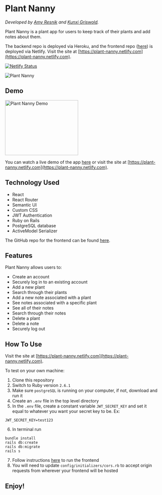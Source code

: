 # Plant Nanny

*Developed by [Amy Resnik](https://github.com/aresnik11) and [Kunxi Griswold](https://github.com/kgriswo1).*

Plant Nanny is a plant app for users to keep track of their plants and add notes about them.

The backend repo is deployed via Heroku, and the frontend repo ([here](https://github.com/aresnik11/plant-nanny-frontend)) is deployed via Netlify. Visit the site at [https://plant-nanny.netlify.com](https://plant-nanny.netlify.com).

[![Netlify Status](https://api.netlify.com/api/v1/badges/40d963ad-14c3-4fa3-ac2b-f529a7ce90a4/deploy-status)](https://app.netlify.com/sites/plant-nanny/deploys)

![Plant Nanny](https://user-images.githubusercontent.com/8761638/69591015-5bb54d00-0fbf-11ea-8bc3-47d08e74aac8.png)

## Demo

<a href="http://www.youtube.com/watch?feature=player_embedded&v=mgBwnVsuJ-Q
" target="_blank"><img src="http://img.youtube.com/vi/mgBwnVsuJ-Q/0.jpg" 
alt="Plant Nanny Demo" width="240" height="180" /></a>

You can watch a live demo of the app [here](https://youtu.be/mgBwnVsuJ-Q) or visit the site at [https://plant-nanny.netlify.com](https://plant-nanny.netlify.com).

## Technology Used

* React
* React Router
* Semantic UI
* Custom CSS
* JWT Authentication
* Ruby on Rails
* PostgreSQL database
* ActiveModel Serializer

The GitHub repo for the frontend can be found [here](https://github.com/aresnik11/plant-nanny-frontend).

## Features

Plant Nanny allows users to:

* Create an account
* Securely log in to an existing account
* Add a new plant
* Search through their plants
* Add a new note associated with a plant
* See notes associated with a specific plant
* See all of their notes
* Search through their notes
* Delete a plant
* Delete a note
* Securely log out

## How To Use

Visit the site at [https://plant-nanny.netlify.com](https://plant-nanny.netlify.com).

To test on your own machine:
1. Clone this repository
2. Switch to Ruby version `2.6.1`
3. Make sure `postgreSQL` is running on your computer, if not, download and run it
4. Create an `.env` file in the top level directory
5. In the `.env` file, create a constant variable `JWT_SECRET_KEY` and set it equal to whatever you want your secret key to be. Ex:
```
JWT_SECRET_KEY=test123
```
6. In terminal run
```
bundle install
rails db:create
rails db:migrate
rails s
```
7. Follow instructions [here](https://github.com/aresnik11/plant-nanny-frontend) to run the frontend
8. You will need to update `config/initializers/cors.rb` to accept origin requests from wherever your frontend will be hosted

## Enjoy!
